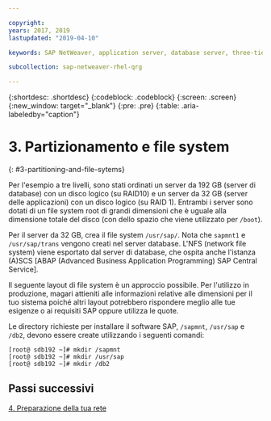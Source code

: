 ```yaml
---

copyright:
years: 2017, 2019
lastupdated: "2019-04-10"

keywords: SAP NetWeaver, application server, database server, three-tier

subcollection: sap-netweaver-rhel-qrg

---
```


{:shortdesc: .shortdesc}
{:codeblock: .codeblock}
{:screen: .screen}
{:new_window: target="_blank"}
{:pre: .pre}
{:table: .aria-labeledby="caption"}

# 3. Partizionamento e file system
{: #3-partitioning-and-file-sytems}

Per l'esempio a tre livelli, sono stati ordinati un server da 192 GB (server di database) con un disco logico (su RAID10) e un server da 32 GB (server delle applicazioni) con un disco logico (su RAID 1). Entrambi i server sono dotati di un file system root di grandi dimensioni che è uguale alla dimensione totale del disco (con dello spazio che viene utilizzato per `/boot`).

Per il server da 32 GB, crea il file system `/usr/sap/`. Nota che `sapmnt1` e `/usr/sap/trans` vengono creati nel server database. L'NFS (network file system) viene esportato dal server di database, che ospita anche l'istanza (A)SCS [ABAP (Advanced Business Application Programming) SAP Central Service].

Il seguente layout di file system è un approccio possibile. Per l'utilizzo in produzione, magari attieniti alle informazioni relative alle dimensioni per il tuo sistema poiché altri layout potrebbero rispondere meglio alle tue esigenze o ai requisiti SAP oppure utilizza le quote.

Le directory richieste per installare il software SAP, `/sapmnt`, `/usr/sap` e `/db2`, devono essere create utilizzando i seguenti comandi:
```
[root@ sdb192 ~]# mkdir /sapmnt
[root@ sdb192 ~]# mkdir /usr/sap
[root@ sdb192 ~]# mkdir /db2
```

## Passi successivi

[4. Preparazione della tua rete](/docs/infrastructure/sap-netweaver-rhel-qrg?topic=sap-netweaver-rhel-qrg-network#network)
